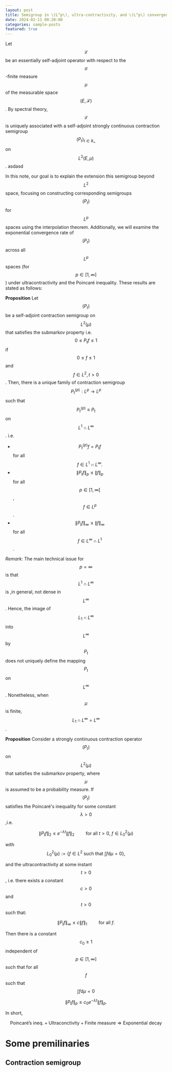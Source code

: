 ```yaml
---
layout: post
title: Semigroup in \(L^p\), ultra-contractivity, and \(L^p\) convergence
date: 2024-02-11 00:20:00
categories: sample-posts
featured: true
---
```


Let $$\mathcal{L}$$ be an essentially self-adjoint operator with respect to the $$\sigma$$-finite measure $$\mu$$ of the measurable space $$(E, \mathcal{F})$$.  By spectral theory, $$\mathcal{L}$$ is uniquely associated with a self-adjoint strongly continuous contraction semigroup $$(P_t)_{t \in \mathbb{R}_+}$$ on $$L^2(E,\mu)$$.
asdasd

In this note, our goal is to explain the extension this semigroup beyond $$L^2$$ space, focusing on constructing corresponding semigroups $$(P_t)$$ for $$L^p$$ spaces using the interpolation theorem. Additionally, we will examine the exponential convergence rate of $$(P_t)$$ across all $$L^p$$ spaces (for $$p \in [1, \infty]$$ ) under ultracontractivity and the Poincaré inequality. These results are stated as follows:

**Proposition** Let $$(P_t)$$ be a self-adjoint contraction semigroup on $$L^2( \mu)$$ that satisfies the submarkov property i.e. $$0 \le P_tf \le 1$$ if $$0 \le f \le 1$$ and $$f \in L^2,t>0$$. Then, there is a unique family of contraction semigroup $$P_t^{(p)}: L^p \rightarrow L^p$$ such that $$P_t^{(p)} \equiv P_t$$ on $$L^1 \cap L^{\infty}$$. i.e.
+ $$P_t^{(p)} f = P_tf$$ for all $$f \in L^1 \cap L^{\infty}.$$
+ $$\| P_tf \|_p \le \|f\|_p$$  for all $$p \in [1, \infty[$$, $$f \in L^p$$.
+ $$\| P_tf \|_\infty \le \|f\|_\infty$$  for all $$f \in L^\infty\cap L^1$$.

*Remark*:  The main technical issue for $$p= \infty$$ is that $$L^1\cap L^\infty$$ is ,in general, not dense in $$L^\infty$$. Hence, the image of $$L_1\cap L^\infty$$  into $$L^\infty$$ by $$P_t$$ does not uniquely define the mapping $$P_t$$ on $$L^\infty$$.  Nonetheless, when $$\mu$$ is finite, $$L_1\cap L^\infty= L^\infty$$.

**Proposition**  Consider a strongly continuous contraction operator $$(P_t)$$ on $$L^2(\mu)$$ that satisfies the submarkov property, where $$\mu$$ is assumed to be a probability measure. If $$(P_t)$$ satisfies the Poincaré's inequality for some constant $$\lambda>0$$ ,i.e. 

$$\| P_tf \|_2 \le e^{-\lambda t} \| f\|_2  \qquad \text{ for all }t>0 \text{, } f \in L^2_0(\mu)$$

with $$L^2_0(\mu):=\{f \in L^2 \text{ such that } \int f \mathrm{d} \mu =0 \},$$

and the ultracontractivity at some instant $$t>0$$, i.e. there exists a constant $$c>0$$ and $$t>0$$ such that:

$$\| P_t f\|_{\infty} \le c \|f\|_1 \qquad \text{ for all }f.$$

Then there is a constant $$c_0 \ge 1$$ independent of $$p \in [1, \infty]$$ such that for all $$f$$ such that $$\int f \mathrm{d} \mu =0$$

$$\|P_t f \|_p \le c_0 e^{-\lambda t} \|f\|_p.$$

In short,

$$\text{Poincaré's ineq.} +\text{Ultraconctivity}+\text{Finite measure} \Rightarrow \text{Exponential decay}$$

# Some premilinaries
## Contraction semigroup


